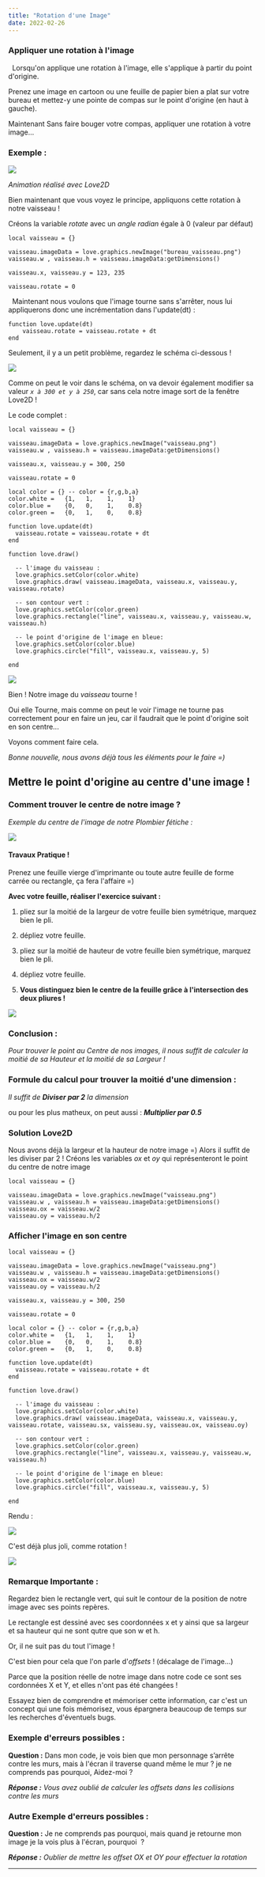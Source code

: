 ```yaml
---
title: "Rotation d'une Image"
date: 2022-02-26
---
```


### Appliquer une rotation à l'image

  Lorsqu'on applique une rotation à l'image, elle s'applique à partir du point d'origine.

Prenez une image en cartoon ou une feuille de papier bien a plat sur votre bureau et mettez-y une pointe de compas sur le point d'origine (en haut à gauche).

Maintenant Sans faire bouger votre compas, appliquer une rotation à votre image...

### Exemple :

![](images/Rotate_image_bureau.gif)

_Animation réalisé avec Love2D_  

Bien maintenant que vous voyez le principe, appliquons cette rotation à notre vaisseau !

Créons la variable _rotate_ avec un _angle radian_ égale à 0 (valeur par défaut)

```
local vaisseau = {}

vaisseau.imageData = love.graphics.newImage("bureau_vaisseau.png")
vaisseau.w , vaisseau.h = vaisseau.imageData:getDimensions()

vaisseau.x, vaisseau.y = 123, 235

vaisseau.rotate = 0
```

  Maintenant nous voulons que l'image tourne sans s'arrêter, nous lui appliquerons donc une incrémentation dans l'update(dt) :

```
function love.update(dt)
    vaisseau.rotate = vaisseau.rotate + dt
end
```

Seulement, il y a un petit problème, regardez le schéma ci-dessous !

![](images/rotation_erreur_non_visible_hors_ecran.png)

Comme on peut le voir dans le schéma, on va devoir également modifier sa valeur _`x à 300 et y à 250`_, car sans cela notre image sort de la fenêtre Love2D !

Le code complet :

```
local vaisseau = {}

vaisseau.imageData = love.graphics.newImage("vaisseau.png")
vaisseau.w , vaisseau.h = vaisseau.imageData:getDimensions()

vaisseau.x, vaisseau.y = 300, 250

vaisseau.rotate = 0

local color = {} -- color = {r,g,b,a}
color.white =   {1,   1,    1,    1}
color.blue =    {0,   0,    1,    0.8}
color.green =   {0,   1,    0,    0.8}

function love.update(dt)
  vaisseau.rotate = vaisseau.rotate + dt
end

function love.draw()

  -- l'image du vaisseau :
  love.graphics.setColor(color.white)
  love.graphics.draw( vaisseau.imageData, vaisseau.x, vaisseau.y, vaisseau.rotate)

  -- son contour vert :
  love.graphics.setColor(color.green)
  love.graphics.rectangle("line", vaisseau.x, vaisseau.y, vaisseau.w, vaisseau.h)

  -- le point d'origine de l'image en bleue:
  love.graphics.setColor(color.blue)
  love.graphics.circle("fill", vaisseau.x, vaisseau.y, 5)

end
```

![](images/Rotation_image_origne_par_defaut.gif)

Bien ! Notre image du _vaisseau_ tourne !

Oui elle Tourne, mais comme on peut le voir l'image ne tourne pas correctement pour en faire un jeu, car il faudrait que le point d'origine soit en son centre...  

Voyons comment faire cela.

_Bonne nouvelle, nous avons déjà tous les éléments pour le faire =)_

## Mettre le point d'origine au centre d'une image !

### Comment trouver le centre de notre image ?

_Exemple du centre de l'image de notre Plombier fétiche :_

![](images/centre_origine_mario.png)

#### Travaux Pratique !

Prenez une feuille vierge d'imprimante ou toute autre feuille de forme carrée ou rectangle, ça fera l'affaire =)

**Avec votre feuille, réaliser l'exercice suivant :**

1. pliez sur la moitié de la largeur de votre feuille bien symétrique, marquez bien le pli.

3. dépliez votre feuille.

5. pliez sur la moitié de hauteur de votre feuille bien symétrique, marquez bien le pli.

7. dépliez votre feuille.

9. **Vous distinguez bien le centre de la feuille grâce à l'intersection des deux pliures !**

![](images/pliage_centre_image.png)

### Conclusion :

_Pour trouver le point au Centre de nos images, il nous suffit de calculer la moitié de sa Hauteur et la moitié de sa Largeur !_  

### Formule du calcul pour trouver la moitié d'une dimension :

_Il suffit de **Diviser par 2** la dimension_

ou pour les plus matheux, on peut aussi : _**Multiplier par 0.5**_

### Solution Love2D

Nous avons déjà la largeur et la hauteur de notre image =) Alors il suffit de les diviser par 2 ! Créons les variables _ox_ et _oy_ qui représenteront le point du centre de notre image

```
local vaisseau = {}

vaisseau.imageData = love.graphics.newImage("vaisseau.png")
vaisseau.w , vaisseau.h = vaisseau.imageData:getDimensions()
vaisseau.ox = vaisseau.w/2
vaisseau.oy = vaisseau.h/2
```

### Afficher l'image en son centre

```
local vaisseau = {}

vaisseau.imageData = love.graphics.newImage("vaisseau.png")
vaisseau.w , vaisseau.h = vaisseau.imageData:getDimensions()
vaisseau.ox = vaisseau.w/2
vaisseau.oy = vaisseau.h/2

vaisseau.x, vaisseau.y = 300, 250

vaisseau.rotate = 0

local color = {} -- color = {r,g,b,a}
color.white =   {1,   1,    1,    1}
color.blue =    {0,   0,    1,    0.8}
color.green =   {0,   1,    0,    0.8}

function love.update(dt)
  vaisseau.rotate = vaisseau.rotate + dt
end

function love.draw()

  -- l'image du vaisseau :
  love.graphics.setColor(color.white)
  love.graphics.draw( vaisseau.imageData, vaisseau.x, vaisseau.y, vaisseau.rotate, vaisseau.sx, vaisseau.sy, vaisseau.ox, vaisseau.oy)

  -- son contour vert :
  love.graphics.setColor(color.green)
  love.graphics.rectangle("line", vaisseau.x, vaisseau.y, vaisseau.w, vaisseau.h)

  -- le point d'origine de l'image en bleue:
  love.graphics.setColor(color.blue)
  love.graphics.circle("fill", vaisseau.x, vaisseau.y, 5)

end
```

Rendu :  

![](images/rotation_centre_image.gif)

C'est déjà plus joli, comme rotation !

![](images/Happy_Color_transparent_100px.png)

### Remarque Importante :

Regardez bien le rectangle vert, qui suit le contour de la position de notre image avec ses points repères.

Le rectangle est dessiné avec ses coordonnées x et y ainsi que sa largeur et sa hauteur qui ne sont qutre que son w et h.

Or, il ne suit pas du tout l'image !

C'est bien pour cela que l'on parle d'_offsets_ ! (décalage de l'image...)

Parce que la position réelle de notre image dans notre code ce sont ses cordonnées X et Y, et elles n'ont pas été changées !

Essayez bien de comprendre et mémoriser cette information, car c'est un concept qui une fois mémorisez, vous épargnera beaucoup de temps sur les recherches d'éventuels bugs.

### Exemple d'erreurs possibles :

**Question :** Dans mon code, je vois bien que mon personnage s’arrête contre les murs, mais à l'écran il traverse quand même le mur ? je ne comprends pas pourquoi, Aidez-moi ?

_**Réponse :** Vous avez oublié de calculer les offsets dans les collisions contre les murs_  

### Autre Exemple d'erreurs possibles :

**Question :** Je ne comprends pas pourquoi, mais quand je retourne mon image je la vois plus à l'écran, pourquoi  ?

_**Réponse :** Oublier de mettre les offset OX et OY pour effectuer la rotation_  

* * *
